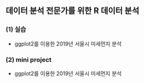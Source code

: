 ## 데이터 분석 전문가를 위한 R 데이터 분석

### (1) 실습

- ggplot2를 이용한 2019년 서울시 미세먼지 분석 

### (2) mini project

- ggplot2를 이용한 2019년 서울시 미세먼지 분석 
